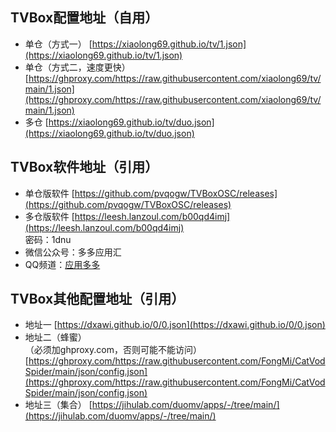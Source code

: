 ## TVBox配置地址（自用）
- 单仓（方式一） [https://xiaolong69.github.io/tv/1.json](https://xiaolong69.github.io/tv/1.json)  
- 单仓（方式二，速度更快）[https://ghproxy.com/https://raw.githubusercontent.com/xiaolong69/tv/main/1.json](https://ghproxy.com/https://raw.githubusercontent.com/xiaolong69/tv/main/1.json)
- 多仓 [https://xiaolong69.github.io/tv/duo.json](https://xiaolong69.github.io/tv/duo.json)

## TVBox软件地址（引用）
- 单仓版软件 [https://github.com/pvqogw/TVBoxOSC/releases](https://github.com/pvqogw/TVBoxOSC/releases)
- 多仓版软件 [https://leesh.lanzoul.com/b00qd4imj](https://leesh.lanzoul.com/b00qd4imj)  
密码：1dnu
- 微信公众号：多多应用汇
- QQ频道：[应用多多](https://qun.qq.com/qqweb/qunpro/share?_wv=3&_wwv=128&appChannel=share&inviteCode=1XbWa3rLtqN&businessType=9&from=181074&biz=ka&mainSourceId=share&subSourceId=others&jumpsource=shorturl#/out)

## TVBox其他配置地址（引用）
- 地址一 [https://dxawi.github.io/0/0.json](https://dxawi.github.io/0/0.json)
- 地址二（蜂蜜）  
（必须加ghproxy.com，否则可能不能访问） [https://ghproxy.com/https://raw.githubusercontent.com/FongMi/CatVodSpider/main/json/config.json](https://ghproxy.com/https://raw.githubusercontent.com/FongMi/CatVodSpider/main/json/config.json)
- 地址三（集合） [https://jihulab.com/duomv/apps/-/tree/main/](https://jihulab.com/duomv/apps/-/tree/main/)
